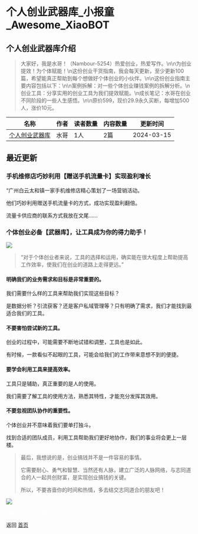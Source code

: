 # 个人创业武器库_小报童_Awesome_XiaoBOT

## 个人创业武器库介绍
> 大家好，我是水哥！（Nambour-5254）热爱创业，热爱写作。\n\n为创业提效！为个体赋能！\n这份创业干货指南，我会每天更新，至少更新100篇，希望能真正帮助到每个想做好个体创业的小伙伴。\n\n这份创业指南主要内容包括以下：\n\n案例拆解：对一些个体创业赚钱案例的拆解分析。\n创业工具：分享实用的创业工具为我们提效赋能。\n成长笔记：水哥在创业不同阶段的一些人生感悟。\n\n原价599，现价29.9永久买断，每增加500人，涨价10元。  
  


|名称|作者|读者数量|内容数量|更新时间|
|---|---|---|---|---|
|[个人创业武器库](https://xiaobot.net/p/chuangye57?refer=0b133df9-27dc-423b-8101-639049001c13)|水哥|1人|2篇|2024-03-15|

## 最近更新
### 手机维修店巧妙利用【赠送手机流量卡】实现盈利增长

“广州白云太和镇一家手机维修店精心策划了一场营销活动。

他们巧妙利用赠送手机流量卡的方式，成功实现盈利翻倍。

流量卡供应商的联系方式我放在文尾......

### 个体创业必备【武器库】，让工具成为你的得力助手！

![](https://static.xiaobot.net/file/2024-03-13/103492/a2229a85c58b0bbfc94e1f188d9941cf.jpeg)

> “对于个体创业者来说，工具的选择和运用，确实能在很大程度上帮助提高工作效率，使我们在创业的道路上走得更远。”

#### **明确我们的业务需求和目标是非常重要的。**

我们需要什么样的工具来帮助我们实现这些目标？

是数据分析？引流获客？还是客户私域管理等？只有明确了需求，我们才能找到最适合我们的工具。

#### **不要害怕尝试新的工具。**

创业的过程中，可能需要不断地试错和调整，工具也是如此。

有时候，一款看似不起眼的工具，可能会给我们的工作带来意想不到的便捷。

#### **要学会利用工具来提高效率。**

工具只是辅助，真正重要的是人的使用。

我们需要了解工具的使用方法，熟悉其特性，才能充分发挥其效用。

#### **不要忽视团队协作的重要性。**

个体创业并不意味着我们要单打独斗。

找到合适的团队成员，利用工具帮助我们更好地协作，我们的事业将会更上一层楼。

> 最后，我想说的是，创业搞钱并不是一件容易的事情。
>
> 它需要耐心、勇气和智慧、当然还有人脉，建立广泛的人脉网络，与志同道合的人一起共创财富，是实现创业搞钱的关键。
>
> 所以，不要吝啬你的时间和热情，多去结交志同道合的朋友吧！

![](https://static.xiaobot.net/file/2024-03-13/103492/d87d2f72dd0c815b10011a57e3e5236f.jpeg)


<a href="https://github.com/Reno9527/awesome-xiaobot" style="color: white; text-decoration: none;">awesome-xiaobot</a>

返回 [首页](../README.md)
